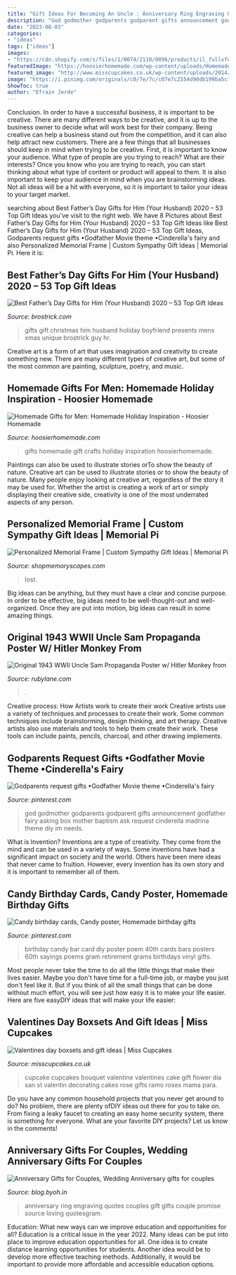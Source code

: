 ```yaml
---
title: "Gift Ideas For Becoming An Uncle : Anniversary Ring Engraving Quotes Couples Gift Gifts Couple Promise Source Loving Quotesgram"
description: "God godmother godparents godparent gifts announcement godfather fairy asking box mother baptism ask request cinderella madrina theme diy im needs"
date: "2023-08-03"
categories:
- "ideas"
tags: ["ideas"]
images:
- "https://cdn.shopify.com/s/files/1/0074/2110/0096/products/il_fullxfull.1400565349_zcxy_1024x1024@2x.jpg?v=1613031968"
featuredImage: "https://hoosierhomemade.com/wp-content/uploads/Homemade-Gifts-for-Men.jpg"
featured_image: "http://www.misscupcakes.co.uk/wp-content/uploads/2014/01/DSC_0831.jpg"
image: "https://i.pinimg.com/originals/c0/7e/7c/c07e7c2554d90db199ba5c1b2b5398f8.jpg"
ShowToc: true
author: "Efrain Jerde"
---
```



Conclusion.
In order to have a successful business, it is important to be creative. There are many different ways to be creative, and it is up to the business owner to decide what will work best for their company. Being creative can help a business stand out from the competition, and it can also help attract new customers. There are a few things that all businesses should keep in mind when trying to be creative.
First, it is important to know your audience. What type of people are you trying to reach? What are their interests? Once you know who you are trying to reach, you can start thinking about what type of content or product will appeal to them. It is also important to keep your audience in mind when you are brainstorming ideas. Not all ideas will be a hit with everyone, so it is important to tailor your ideas to your target market.

	

		
searching about Best Father’s Day Gifts for Him (Your Husband) 2020 – 53 Top Gift Ideas you've visit to the right web. We have 8 Pictures about Best Father’s Day Gifts for Him (Your Husband) 2020 – 53 Top Gift Ideas like Best Father’s Day Gifts for Him (Your Husband) 2020 – 53 Top Gift Ideas, Godparents request gifts •Godfather Movie theme •Cinderella&#039;s fairy and also Personalized Memorial Frame | Custom Sympathy Gift Ideas | Memorial Pi. Here it is:
		
    
## Best Father’s Day Gifts For Him (Your Husband) 2020 – 53 Top Gift Ideas

<img loading=lazy src="http://www.brostrick.com/wp-content/uploads/2019/10/christmas-gifts-for-him-2019-men-husand-boyfriend-gift-ideas-2020.png" onerror="this.onerror=null;this.src='https://tse3.mm.bing.net/th?id=OIP.JpOdv4_sHnN0pi4MPG_hlQHaFP&amp;pid=15.1';" alt="Best Father’s Day Gifts for Him (Your Husband) 2020 – 53 Top Gift Ideas">

_Source: brostrick.com_

>gifts gift christmas him husband holiday boyfriend presents mens xmas unique brostrick guy hr. 

	

Creative art is a form of art that uses imagination and creativity to create something new. There are many different types of creative art, but some of the most common are painting, sculpture, poetry, and music.

    
## Homemade Gifts For Men: Homemade Holiday Inspiration - Hoosier Homemade

<img loading=lazy src="https://hoosierhomemade.com/wp-content/uploads/Homemade-Gifts-for-Men.jpg" onerror="this.onerror=null;this.src='https://tse3.mm.bing.net/th?id=OIP.pQ-8I6h3XNWjE5lRMcQFhQHaL1&amp;pid=15.1';" alt="Homemade Gifts for Men: Homemade Holiday Inspiration - Hoosier Homemade">

_Source: hoosierhomemade.com_

>gifts homemade gift crafts holiday inspiration hoosierhomemade. 

	

Paintings can also be used to illustrate stories orTo show the beauty of nature.
Creative art can be used to illustrate stories or to show the beauty of nature. Many people enjoy looking at creative art, regardless of the story it may be used for. Whether the artist is creating a work of art or simply displaying their creative side, creativity is one of the most underrated aspects of any person.

    
## Personalized Memorial Frame | Custom Sympathy Gift Ideas | Memorial Pi

<img loading=lazy src="https://cdn.shopify.com/s/files/1/0074/2110/0096/products/il_fullxfull.1400565349_zcxy_1024x1024@2x.jpg?v=1613031968" onerror="this.onerror=null;this.src='https://tse3.mm.bing.net/th?id=OIP.YJumxupytz13hVmUojH6kQHaH0&amp;pid=15.1';" alt="Personalized Memorial Frame | Custom Sympathy Gift Ideas | Memorial Pi">

_Source: shopmemoryscapes.com_

>lost. 

	

Big ideas can be anything, but they must have a clear and concise purpose. In order to be effective, big ideas need to be well-thought-out and well-organized. Once they are put into motion, big ideas can result in some amazing things.

    
## Original 1943 WWII Uncle Sam Propaganda Poster W/ Hitler Monkey From

<img loading=lazy src="https://cdn0.rubylane.com/shops/greatvintagestuff/RL5872.1L.jpg" onerror="this.onerror=null;this.src='https://tse3.mm.bing.net/th?id=OIP.p4FIXMyecjGTUscqyzqjFAHaHa&amp;pid=15.1';" alt="Original 1943 WWII Uncle Sam Propaganda Poster w/ Hitler Monkey from">

_Source: rubylane.com_

>. 

	

Creative process: How Artists work to create their work
Creative artists use a variety of techniques and processes to create their work. Some common techniques include brainstorming, design thinking, and art therapy. Creative artists also use materials and tools to help them create their work. These tools can include paints, pencils, charcoal, and other drawing implements.

    
## Godparents Request Gifts •Godfather Movie Theme •Cinderella&#039;s Fairy

<img loading=lazy src="https://i.pinimg.com/736x/20/3b/89/203b89c672b54a952bd72084749cd04c.jpg" onerror="this.onerror=null;this.src='https://tse4.mm.bing.net/th?id=OIP.BGIt55tc9-tbzAFNV2ZiSQHaJ3&amp;pid=15.1';" alt="Godparents request gifts •Godfather Movie theme •Cinderella&#039;s fairy">

_Source: pinterest.com_

>god godmother godparents godparent gifts announcement godfather fairy asking box mother baptism ask request cinderella madrina theme diy im needs. 

	

What is Invention?
Inventions are a type of creativity. They come from the mind and can be used in a variety of ways. Some inventions have had a significant impact on society and the world. Others have been mere ideas that never came to fruition. However, every invention has its own story and it is important to remember all of them.

    
## Candy Birthday Cards, Candy Poster, Homemade Birthday Gifts

<img loading=lazy src="https://i.pinimg.com/originals/c0/7e/7c/c07e7c2554d90db199ba5c1b2b5398f8.jpg" onerror="this.onerror=null;this.src='https://tse2.mm.bing.net/th?id=OIP.zyA7eaMwmBqJPED4EvikJQHaJ3&amp;pid=15.1';" alt="Candy birthday cards, Candy poster, Homemade birthday gifts">

_Source: pinterest.com_

>birthday candy bar card diy poster poem 40th cards bars posters 60th sayings poems gram retirement grams birthdays vinyl gifts. 

	

Most people never take the time to do all the little things that make their lives easier. Maybe you don't have time for a full-time job, or maybe you just don't feel like it. But if you think of all the small things that can be done without much effort, you will see just how easy it is to make your life easier. Here are five easyDIY ideas that will make your life easier: 

    
## Valentines Day Boxsets And Gift Ideas | Miss Cupcakes

<img loading=lazy src="http://www.misscupcakes.co.uk/wp-content/uploads/2014/01/DSC_0831.jpg" onerror="this.onerror=null;this.src='https://tse1.mm.bing.net/th?id=OIP.Ert5I2cFCeXz74T-nsgvaAHaKC&amp;pid=15.1';" alt="Valentines day boxsets and gift ideas | Miss Cupcakes">

_Source: misscupcakes.co.uk_

>cupcake cupcakes bouquet valentine valentines cake gift flower dia san st valentin decorating cakes rose gifts ramo roses mama para. 

	

Do you have any common household projects that you never get around to do? No problem, there are plenty ofDIY ideas out there for you to take on. From fixing a leaky faucet to creating an easy home security system, there is something for everyone. What are your favorite DIY projects? Let us know in the comments!

    
## Anniversary Gifts For Couples, Wedding Anniversary Gifts For Couples

<img loading=lazy src="http://blog.byoh.in/wp-content/uploads/2016/07/tumblr_n4hs5wkCIu1r5dhyco1_500.jpg" onerror="this.onerror=null;this.src='https://tse2.mm.bing.net/th?id=OIP.ho-hVz_hgfcetF4V2zrFRgHaHa&amp;pid=15.1';" alt="Anniversary Gifts for Couples, Wedding Anniversary gifts for couples">

_Source: blog.byoh.in_

>anniversary ring engraving quotes couples gift gifts couple promise source loving quotesgram. 

	

Education: What new ways can we improve education and opportunities for all?
Education is a critical issue in the year 2022. Many ideas can be put into place to improve education opportunities for all. One idea is to create distance learning opportunities for students. Another idea would be to develop more effective teaching methods. Additionally, it would be important to provide more affordable and accessible education options.

